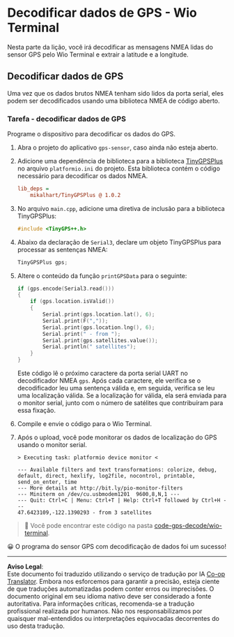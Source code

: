 <!--
CO_OP_TRANSLATOR_METADATA:
{
  "original_hash": "fbbcf96a9b63ccd661db98bbf854bb06",
  "translation_date": "2025-08-28T03:14:35+00:00",
  "source_file": "3-transport/lessons/1-location-tracking/wio-terminal-gps-decode.md",
  "language_code": "br"
}
-->
# Decodificar dados de GPS - Wio Terminal

Nesta parte da lição, você irá decodificar as mensagens NMEA lidas do sensor GPS pelo Wio Terminal e extrair a latitude e a longitude.

## Decodificar dados de GPS

Uma vez que os dados brutos NMEA tenham sido lidos da porta serial, eles podem ser decodificados usando uma biblioteca NMEA de código aberto.

### Tarefa - decodificar dados de GPS

Programe o dispositivo para decodificar os dados do GPS.

1. Abra o projeto do aplicativo `gps-sensor`, caso ainda não esteja aberto.

1. Adicione uma dependência de biblioteca para a biblioteca [TinyGPSPlus](https://github.com/mikalhart/TinyGPSPlus) no arquivo `platformio.ini` do projeto. Esta biblioteca contém o código necessário para decodificar os dados NMEA.

    ```ini
    lib_deps =
        mikalhart/TinyGPSPlus @ 1.0.2
    ```

1. No arquivo `main.cpp`, adicione uma diretiva de inclusão para a biblioteca TinyGPSPlus:

    ```cpp
    #include <TinyGPS++.h>
    ```

1. Abaixo da declaração de `Serial3`, declare um objeto TinyGPSPlus para processar as sentenças NMEA:

    ```cpp
    TinyGPSPlus gps;
    ```

1. Altere o conteúdo da função `printGPSData` para o seguinte:

    ```cpp
    if (gps.encode(Serial3.read()))
    {
        if (gps.location.isValid())
        {
            Serial.print(gps.location.lat(), 6);
            Serial.print(F(","));
            Serial.print(gps.location.lng(), 6);
            Serial.print(" - from ");
            Serial.print(gps.satellites.value());
            Serial.println(" satellites");
        }
    }
    ```

    Este código lê o próximo caractere da porta serial UART no decodificador NMEA `gps`. Após cada caractere, ele verifica se o decodificador leu uma sentença válida e, em seguida, verifica se leu uma localização válida. Se a localização for válida, ela será enviada para o monitor serial, junto com o número de satélites que contribuíram para essa fixação.

1. Compile e envie o código para o Wio Terminal.

1. Após o upload, você pode monitorar os dados de localização do GPS usando o monitor serial.

    ```output
    > Executing task: platformio device monitor <
    
    --- Available filters and text transformations: colorize, debug, default, direct, hexlify, log2file, nocontrol, printable, send_on_enter, time
    --- More details at http://bit.ly/pio-monitor-filters
    --- Miniterm on /dev/cu.usbmodem1201  9600,8,N,1 ---
    --- Quit: Ctrl+C | Menu: Ctrl+T | Help: Ctrl+T followed by Ctrl+H ---
    47.6423109,-122.1390293 - from 3 satellites
    ```

> 💁 Você pode encontrar este código na pasta [code-gps-decode/wio-terminal](../../../../../3-transport/lessons/1-location-tracking/code-gps-decode/wio-terminal).

😀 O programa do sensor GPS com decodificação de dados foi um sucesso!

---

**Aviso Legal**:  
Este documento foi traduzido utilizando o serviço de tradução por IA [Co-op Translator](https://github.com/Azure/co-op-translator). Embora nos esforcemos para garantir a precisão, esteja ciente de que traduções automatizadas podem conter erros ou imprecisões. O documento original em seu idioma nativo deve ser considerado a fonte autoritativa. Para informações críticas, recomenda-se a tradução profissional realizada por humanos. Não nos responsabilizamos por quaisquer mal-entendidos ou interpretações equivocadas decorrentes do uso desta tradução.